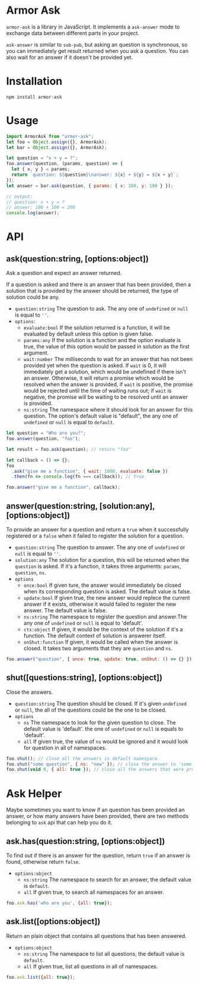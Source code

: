 # Armor Ask

`armor-ask` is a library in JavaScript. It implements a `ask-answer` mode to exchange data between different parts in your project.

`ask-answer` is similar to `sub-pub`, but asking an question is synchronous, so you can immediately get result returned when you ask a question. You can also wait for an answer if it doesn't be provided yet.

# Installation

`npm install armor-ask`

# Usage

```js
import ArmorAsk from "armor-ask";
let foo = Object.assign({}, ArmorAsk);
let bar = Object.assign({}, ArmorAsk);

let question = "x + y = ?";
foo.answer(question, (params, question) => {
  let { x, y } = params;
  return `question: ${question}\nanswer: ${x} + ${y} = ${x + y}`;
});
let answer = bar.ask(question, { params: { x: 100, y: 100 } });

// output:
// question: x + y = ?
// answer: 100 + 100 = 200
console.log(answer);
```

# API

## ask(question:string, [options:object])

Ask a question and expect an answer returned.

If a question is asked and there is an answer that has been provided, then a solution that is provided by the answer should be returned, the type of solution could be any.

- `question:string` The question to ask. The any one of `undefined` or `null` is equal to `''`.
- `options`:
  - `evaluate:bool` If the solution returned is a function, it will be evaluated by default unless this option is given false.
  - `params:any` If the solution is a function and the option evaluate is true, the value of this option would be passed in solution as the first argument.
  - `wait:number` The milliseconds to wait for an answer that has not been provided yet when the question is asked. If `wait` is 0, it will immediately get a solution, which would be undefined if there isn't an answer. Otherwise, it will return a promise which would be resolved when the answer is provided, if `wait` is positive, the promise would be rejected until the time of waiting runs out; if `wait` is negative, the promise will be waiting to be resolved until an answer is provided.
  - `ns:string` The namespace where it should look for an answer for this question. The option's default value is "default", the any one of `undefined` or `null` is equal to `default`.

```js
let question = "Who are you?";
foo.answer(question, "foo");

let result = foo.ask(question); // return "foo"

let callback = () => {};
foo
  .ask("give me a function", { wait: 1000, evaluate: false })
  .then(fn => console.log(fn === callback)); // true

foo.answer("give me a function", callback);
```

## answer(question:string, [solution:any], [options:object])

To provide an answer for a question and return a `true` when it successfully registered or a `false` when it failed to register the solution for a question.

- `question:string` The question to answer. The any one of `undefined` or `null` is equal to `''`.
- `solution:any` The solution for a question, this will be returned when the `question` is asked. If it's a function, it takes three arguments: `params`, `question`, `ns`.
- `options`
  - `once:bool` If given ture, the answer would immediately be closed when its corresponding question is asked. The default value is false.
  - `update:bool` If given true, the new answer would replece the current answer if it exists, otherwise it would failed to register the new answer. The default value is false.
  - `ns:string` The namespace to register the question and answer.The any one of `undefined` or `null` is equal to 'default'.
  - `ctx:object` If given, it would be the context of the solution if it's a function. The default context of solution is answerer itself.
  - `onShut:function` If given, it would be called when the answer is closed. It takes two arguments that they are `question` and `ns`.

```js
foo.answer("question", { once: true, update: true, onShut: () => {} });
```

## shut([questions:string], [options:object])

Close the answers.

- `question:string` The question should be closed. If it's given `undefined` or `null`, the all of the questions could be the one to be closed.
- `options`
  - `ns` The namespace to look for the given question to close. The default value is 'default'. the one of `undefined` or `null` is equals to 'default'.
  - `all` If given true, the value of `ns` would be ignored and it would look for question in all of namespaces.

```js
foo.shut(); // close all the answers in default namespace.
foo.shut("some question", { ns: "new" }); // close the answer to 'some question' in 'new' namespace.
foo.shut(void 0, { all: true }); // close all the answers that were provided by foo.
```

# Ask Helper

Maybe sometimes you want to know if an question has been provided an answer, or how many answers have been provided, there are two methods belonging to `ask` api that can help you do it.

## ask.has(question:string, [options:object])

To find out if there is an answer for the question, return `true` if an answer is found, otherwise return `false`.

- `options:object`
  - `ns:string` The namespace to search for an answer, the default value is `default`.
  - `all` If given true, to search all namespaces for an answer. 
  
```js
foo.ask.has('who are you', {all: true});
```

## ask.list([options:object])

Return an plain object that contains all questions that has been answered.

- `options:object`
  - `ns:string` The namespace to list all questions, the default value is `default`.
  - `all` If given true, list all questions in all of namespaces.

```js
foo.ask.list({all: true});
```

